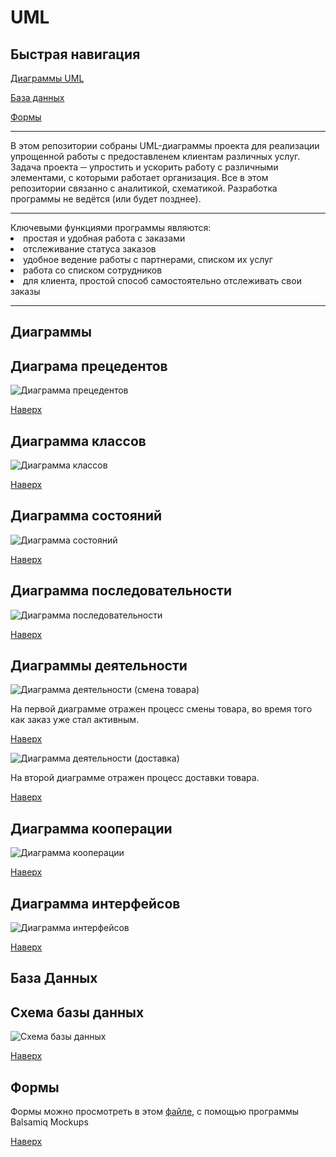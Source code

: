 # UML
Быстрая навигация
--------------------

[Диаграммы UML](https://github.com/elisntdead/UML/blob/main/README.md#диаграммы)

[База данных](https://github.com/elisntdead/UML/blob/main/README.md#база-данных)

[Формы](https://github.com/elisntdead/UML/blob/main/README.md#формы)

<hr>
В этом репозитории собраны UML-диаграммы проекта для реализации упрощенной работы с предоставленем клиентам различных услуг.
Задача проекта ─ упростить и ускорить работу с различными элементами, с которыми работает организация.
Все в этом репозитории связанно с аналитикой, схематикой. Разработка программы не ведётся (или будет позднее).
<hr>
Ключевыми функциями программы являются:
<li>
простая и удобная работа с заказами
<li>
отслеживание статуса заказов
<li>
удобное ведение работы с партнерами, списком их услуг
<li>
работа со списком сотрудников
<li>
для клиента, простой способ самостоятельно отслеживать свои заказы
<hr>
  
Диаграммы
--------------------
  
Диаграма прецедентов
--------------------
  
  ![Диаграмма прецедентов](https://github.com/elisntdead/UML/blob/main/images/Cherkasov_UseCases.png)
  
  [Наверх](https://github.com/elisntdead/UML/blob/main/README.md#UML)
  
  
Диаграмма классов
--------------------
  
  ![Диаграмма классов](https://github.com/elisntdead/UML/blob/main/images/Cherkasov_Classes.png)
  
  [Наверх](https://github.com/elisntdead/UML/blob/main/README.md#UML)
  
Диаграмма состояний
  --------------------
  
  ![Диаграмма состояний](https://github.com/elisntdead/UML/blob/main/images/Cherkasov_State.png)
  
  [Наверх](https://github.com/elisntdead/UML/blob/main/README.md#UML)
  
Диаграмма последовательности
--------------------
  
  ![Диаграмма последовательности](https://github.com/elisntdead/UML/blob/main/images/Cherkasov_Sequence.png)
  
  [Наверх](https://github.com/elisntdead/UML/blob/main/README.md#UML)
  
Диаграммы деятельности
--------------------
  
![Диаграмма деятельности (смена товара)](https://github.com/elisntdead/UML/blob/main/images/Cherkasov_ActivityChangeProduct.png)
  
На первой диаграмме отражен процесс смены товара, во время того как заказ уже стал активным.
  
  [Наверх](https://github.com/elisntdead/UML/blob/main/README.md#UML)
  
![Диаграмма деятельности (доставка)](https://github.com/elisntdead/UML/blob/main/images/Cherkasov_ActivityDelivery.png)
  
На второй диаграмме отражен процесс доставки товара.
  
  [Наверх](https://github.com/elisntdead/UML/blob/main/README.md#UML)

Диаграмма кооперации
--------------------
![Диаграмма кооперации](https://github.com/elisntdead/UML/blob/main/images/Cherkasov_Cooperation.png)
  
[Наверх](https://github.com/elisntdead/UML/blob/main/README.md#UML)
  
Диаграмма интерфейсов
--------------------
![Диаграмма интерфейсов](https://github.com/elisntdead/UML/blob/main/images/Cherkasov_Interface.png)
  
  [Наверх](https://github.com/elisntdead/UML/blob/main/README.md#UML)
  
База Данных
--------------------
Схема базы данных
--------------------
![Схема базы данных](https://github.com/elisntdead/UML/blob/main/images/Cherkasov_BD_shema.png)
  
[Наверх](https://github.com/elisntdead/UML/blob/main/README.md#UML)
  
Формы
--------------------
Формы можно просмотреть в этом [файле](https://github.com/elisntdead/UML/blob/main/Forms/Cherkasov_Forms.bmpr), с помощью программы Balsamiq Mockups
  
[Наверх](https://github.com/elisntdead/UML/blob/main/README.md#UML)
